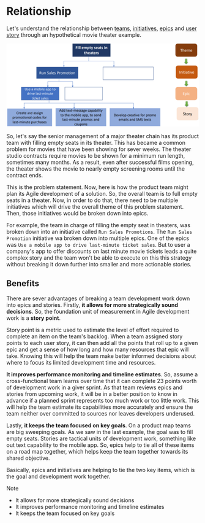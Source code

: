 # Relationship

Let's understand the relationship between [teams](../agile/themes.md), [initiatives](../agile/initiatives.md), [epics](../agile/epic.md) and [user story](../agile/user-story.md) through an hypothetical movie theater example.

![Relationship](../images/relationship.png)

So, let's say the senior management of a major theater chain has its product team with filling empty seats in its theater. This has became a common problem for movies that have been showing for sever weeks. The theater studio contracts require movies to be shown for a minimum run length, sometimes many months. As a result, even after successful films opening, the theater shows the movie to nearly empty screening rooms until the contract ends.

This is the problem statement. Now, here is how the product team might plan its Agile development of a solution. So, the overall team is to full empty seats in a theater. Now, in order to do that, there need to be multiple initiatives which will drive the overall theme of this problem statement. Then, those initiatives would be broken down into epics.

For example, the team in charge of filling the empty seat in theaters, was broken down into an initiative called `Run Sales Promotions`. The `Run Sales Promotion` initiative wa broken down into multiple epics. One of the epics was `Use a mobile app to drive last-minute ticket sales`. But to user a company's app to offer discounts on last minute movie tickets leads a quite complex story and the team won't be able to execute on this this strategy without breaking it down further into smaller and more actionable stories.

## Benefits

There are sever advantages of breaking a team development work down into epics and stories. Firstly, **it allows for more strategically sound decisions**. So, the foundation unit of measurement in Agile development work is a **story point**.

Story point is a metric used to estimate the level of effort required to complete an item on the team's backlog. When a team assigned story points to each user story, it can then add all the points that roll up to a given epic and get a sense of how long and how many resources that epic will take. Knowing this will help the team make better informed decisions about where to focus its limited development time and resources.

**It improves performance monitoring and timeline estimates**. So, assume a cross-functional team learns over time that it can complete 23 points worth of development work in a giver sprint. As that team reviews epics and stories from upcoming work, it will be in a better position to know in advance if a planned sprint represents too much work or too little work. This will help the team estimate its capabilities more accurately and ensure the team neither over committed to sources nor leaves developers underused.

Lastly, **it keeps the team focused on key goals**. On a product map teams are big sweeping goals. As we saw in the last example, the goal was to fill empty seats. Stories are tactical units of development work, something like out text capability to the mobile app. So, epics help to tie all of these items on a road map together, which helps keep the team together towards its shared objective.

Basically, epics and initiatives are helping to tie the two key items, which is the goal and development work together.

>[!NOTE]
> - It allows for more strategically sound decisions
> - It improves performance monitoring and timeline estimates
> - It keeps the team focused on key goals
